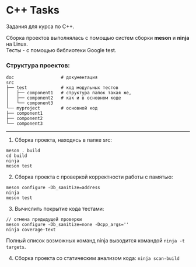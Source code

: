 # C++ Tasks

Задания для курса по C++.   

Сборка проектов выполнялась с помощью систем сборки **meson** и **ninja** на Linux.    
Тесты - с помощью библиотеки Google test. 

### Структура проектов:
```
doc                  # документация   
src    
├── test             # код модульных тестов   
│   ├── сomponent1   # структура папок такая же,   
│   ├── component2   # как и в основном коде   
│   └── component3   
└── myproject        # основной код   
├── component1   
├── component2   
└── component3    
```
---

1. Сборка проекта, находясь в папке src:   
```
meson . build   
cd build   
ninja   
meson test   
```

2. Сборка проекта с проверкой корректности работы с памятью:
```
meson configure -Db_sanitize=address   
ninja    
meson test   
```

3. Вычислить покрытие кода тестами:
```
// отмена предыдущей проверки   
meson configure -Db_sanitize=none -Dcpp_args=''   
ninja coverage-text   
```
Полный список возможных команд ninja выводится командой ```ninja -t targets```.

4. Сборка проекта со статическим анализом кода:
```ninja scan-build```

